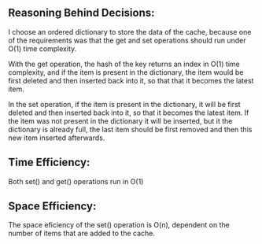 
## Reasoning Behind Decisions:
I choose an ordered dictionary to store the data of the cache, because one of the requirements was that the get and set operations should run under O(1) time complexity.  

With the get operation, the hash of the key returns an index in O(1) time complexity, and if the item is present in the dictionary, the item would be first deleted and then inserted back into it, so that that it becomes the latest item.  

In the set operation, if the item is present in the dictionary, it will be first deleted and then inserted back into it, so that it becomes the latest item.  If the item was not present in the dictionary it will be inserted, but it the dictionary is already full, the last item should be first removed and then this new item inserted afterwards.

## Time Efficiency:
Both set() and get() operations run in O(1)

## Space Efficiency:
The space eficiency of the set() operation is O(n), dependent on the 
number of items that are added to the cache.